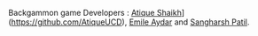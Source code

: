 Backgammon game
Developers : [Atique Shaikh]([https://github.com/YooZiiX)](https://github.com/AtiqueUCD), 
[Emile Aydar](https://github.com/xXMagIkZzR4mBOXx) and [Sangharsh Patil](https://github.com/Sangharsh11).
